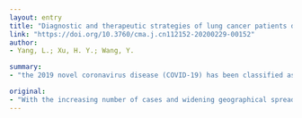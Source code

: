 ```yaml
---
layout: entry
title: "Diagnostic and therapeutic strategies of lung cancer patients during the outbreak of 2019 novel coronavirus disease (COVID-19)"
link: "https://doi.org/10.3760/cma.j.cn112152-20200229-00152"
author:
- Yang, L.; Xu, H. Y.; Wang, Y.

summary:
- "the 2019 novel coronavirus disease (COVID-19) has been classified as one of the class B infectious diseases. The diagnosis and treatment of lung cancer patients have been challenged greatly because of extraordinary public health measures. Lung cancer patients are difficult to differentiate from patients with COVID19 in terms of clinical symptoms. This review will demonstrate how to applicate appropriate and individual management for lung cancer patient to protect them. Strict protection is needed to avoid infection, which will bring great trouble to the clinical work and physical and mental health of class B infection has been prevented and controlled by the National Health Commission of China. Class B infectious disease."

original:
- "With the increasing number of cases and widening geographical spread, the 2019 novel coronavirus disease (COVID-19) has been classified as one of the class B infectious diseases but prevented and controlled as class A infectious disease by the National Health Commission of China. The diagnosis and treatment of lung cancer patients have been challenged greatly because of extraordinary public health measures since the lung cancer patients are a high-risk population during the COVID-19 outbreak period. Strict protection for lung cancer patients is needed to avoid infection. Lung cancer patients are difficult to differentiate from patients with COVID-19 in terms of clinical symptoms, which will bring great trouble to the clinical work and physical and mental health of lung cancer patients. This review will demonstrate how to applicate appropriate and individual management for lung cancer patients to protect them from COVID-19."
---
```


